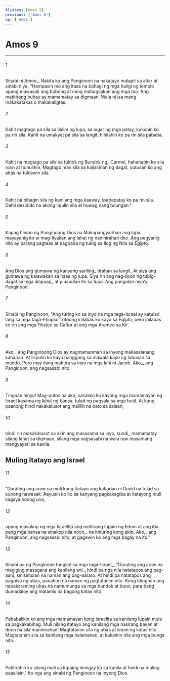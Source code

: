 ```yaml
---
Aliases: [Amos 9]
previous: ['Amos 8']
up: ['Amos']
---
```

# Amos 9

***






















###### 1 










Sinabi ni Amos:_ Nakita ko ang Panginoon na nakatayo malapit sa altar at sinabi niya, "Hampasin mo ang itaas na bahagi ng mga haligi ng templo upang mawasak ang bubong at nang mabagsakan ang mga tao. Ang matitirang buhay ay mamamatay sa digmaan. Wala ni isa mang makakatakas o makakaligtas. 





















###### 2 










Kahit magtago pa sila sa ilalim ng lupa, sa lugar ng mga patay, kukunin ko pa rin sila. Kahit na umakyat pa sila sa langit, hihilahin ko pa rin sila pababa. 





















###### 3 










Kahit na magtago pa sila sa tuktok ng Bundok ng_ Carmel, hahanapin ko sila roon at huhulihin. Magtago man sila sa kailaliman ng dagat, uutusan ko ang ahas na tuklawin sila. 





















###### 4 










Kahit na bihagin sila ng kanilang mga kaaway, ipapapatay ko pa rin sila. Dahil desidido na akong lipulin sila at huwag nang tulungan." 





















###### 5 










Kapag hinipo ng Panginoong Dios na Makapangyarihan ang lupa, mayayanig ito at mag-iiyakan ang lahat ng naninirahan dito. Ang pagyanig nito ay parang pagtaas at pagbaba ng tubig sa Ilog ng Nilo sa Egipto. 





















###### 6 










Ang Dios ang gumawa ng kanyang sariling_ tirahan sa langit. At siya ang gumawa ng kalawakan sa itaas ng lupa. Siya rin ang nag-iipon ng tubig-dagat sa mga alapaap_ at pinauulan ito sa lupa. Ang pangalan niyaʼy Panginoon. 





















###### 7 










Sinabi ng Panginoon, "Ang turing ko sa inyo na mga taga-Israel ay katulad lang sa mga taga-Etiopia. Totoong inilabas ko kayo sa Egipto, pero inilabas ko rin ang mga Filisteo sa Caftor at ang mga Arameo sa Kir. 





















###### 8 










Ako,_ ang Panginoong Dios ay nagmamanman sa inyong makasalanang kaharian. At lilipulin ko kayo hanggang sa mawala kayo ng lubusan sa mundo. Pero may ilang matitira sa inyo na mga lahi ni Jacob. Ako,_ ang Panginoon, ang nagsasabi nito. 





















###### 9 










Tingnan ninyo! Mag-uutos na ako; sasalain ko kayong mga mamamayan ng Israel kasama ng lahat ng bansa, tulad ng pagsala sa mga butil. At kung paanong hindi nakakalusot ang maliliit na bato sa salaan, 





















###### 10 










hindi rin makakalusot sa akin ang masasama sa inyo, kundi_ mamamatay silang lahat sa digmaan, silang mga nagsasabi na wala raw masamang mangyayari sa kanila.

## Muling Itatayo ang Israel 





















###### 11 










"Darating ang araw na muli kong itatayo ang kaharian ni David na tulad sa kubong nawasak. Aayusin ko ito sa kanyang pagkakagiba at itatayong muli kagaya noong una, 





















###### 12 










upang masakop ng mga Israelita ang natitirang lupain ng Edom at ang iba pang mga bansa na sinakop nila noon,_ na itinuring kong akin. Ako,_ ang Panginoon, ang nagsasabi nito, at gagawin ko ang mga bagay na ito." 





















###### 13 










Sinabi pa ng Panginoon tungkol sa mga taga-Israel_, "Darating ang araw na magiging masagana ang kanilang ani_, hindi pa nga nila natatapos ang pag-aani, sinisimulan na naman ang pag-aararo. At hindi pa natatapos ang pagpisa ng ubas, panahon na naman ng pagtatanim nito. Kung titingnan ang napakaraming ubas na namumunga sa mga bundok at burol, para bang dumadaloy ang matamis na bagong katas nito. 





















###### 14 










Pababalikin ko ang mga mamamayan kong Israelita sa kanilang lupain mula sa pagkakabihag. Muli nilang itatayo ang kanilang mga nasirang bayan at doon na sila maninirahan. Magtatanim sila ng ubas at iinom ng katas nito. Magtatanim sila sa kanilang mga halamanan, at kakainin nila ang mga bunga nito. 





















###### 15 










Patitirahin ko silang muli sa lupaing ibinigay ko sa kanila at hindi na muling paaalisin." Ito nga ang sinabi ng Panginoon na inyong Dios.
